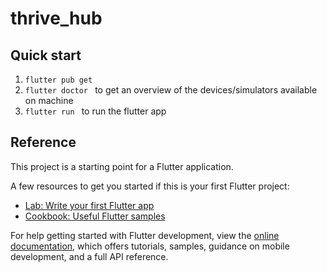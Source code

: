 # thrive_hub

## Quick start
1. ```flutter pub get ```   
2. ```flutter doctor ``` to get an overview of the devices/simulators available on machine   
3. ```flutter run ``` to run the flutter app

## Reference

This project is a starting point for a Flutter application.

A few resources to get you started if this is your first Flutter project:

- [Lab: Write your first Flutter app](https://docs.flutter.dev/get-started/codelab)
- [Cookbook: Useful Flutter samples](https://docs.flutter.dev/cookbook)

For help getting started with Flutter development, view the
[online documentation](https://docs.flutter.dev/), which offers tutorials,
samples, guidance on mobile development, and a full API reference.
